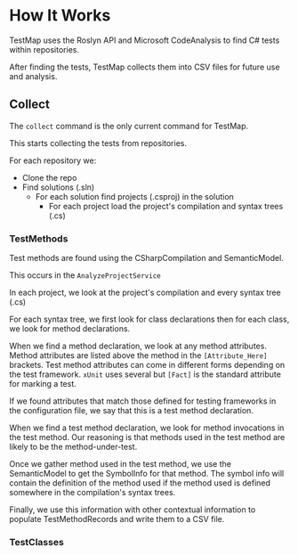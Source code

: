 ﻿# How It Works

TestMap uses the Roslyn API and Microsoft CodeAnalysis to find C# tests within repositories.

After finding the tests, TestMap collects them into CSV files for future use and analysis.

## Collect

The ```collect``` command is the only current command for TestMap.

This starts collecting the tests from repositories.

For each repository we:
- Clone the repo
- Find solutions (.sln)
  - For each solution find projects (.csproj) in the solution
    - For each project load the project's compilation and syntax trees (.cs)

### TestMethods

Test methods are found using the CSharpCompilation and SemanticModel.

This occurs in the ```AnalyzeProjectService```

In each project, we look at the project's compilation and every syntax tree (.cs)

For each syntax tree, we first look for class declarations then for each class, we look for method declarations.

When we find a method declaration, we look at any method attributes. Method attributes are listed
above the method in the ```[Attribute_Here]``` brackets. Test method attributes can come in different forms depending on the test
framework. ```xUnit``` uses several but ```[Fact]``` is the standard attribute for marking a test.

If we found attributes that match those defined for testing frameworks in the configuration file, we say that
this is a test method declaration.

When we find a test method declaration, we look for method invocations in the test method. Our reasoning is that
methods used in the test method are likely to be the method-under-test.

Once we gather method used in the test method, we use the SemanticModel to get the SymbolInfo for that method. The symbol info
will contain the definition of the method used if the method used is defined somewhere in the compilation's syntax trees.

Finally, we use this information with other contextual information to populate TestMethodRecords and write them to a CSV file.

### TestClasses

